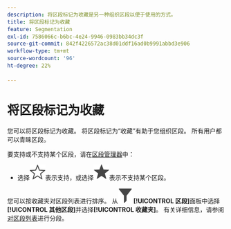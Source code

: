 ```yaml
---
description: 将区段标记为收藏是另一种组织区段以便于使用的方式。
title: 将区段标记为收藏
feature: Segmentation
exl-id: 7586066c-b6bc-4e24-9946-0983bb34dc3f
source-git-commit: 842f4226572ac38d01ddf16ad0b9991abbd3e906
workflow-type: tm+mt
source-wordcount: '96'
ht-degree: 22%

---
```


# 将区段标记为收藏

您可以将区段标记为收藏。 将区段标记为“收藏”有助于您组织区段。 所有用户都可以青睐区段。

要支持或不支持某个区段，请在[区段管理器](seg-manage.md)中：

* 选择![星形大纲](/help/assets/icons/StarOutline.svg)表示支持，或选择![星形大纲](/help/assets/icons/Star.svg)表示不支持某个区段。

您可以按收藏夹对区段列表进行排序。 从![区段](/help/assets/icons/Filter.svg)**[!UICONTROL 区段]**&#x200B;面板中选择&#x200B;**[!UICONTROL 其他区段]**&#x200B;并选择&#x200B;**[!UICONTROL 收藏夹]**。 有关详细信息，请参阅[对区段列表](t-seg-filter.md)进行分段。
